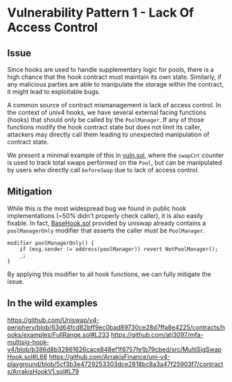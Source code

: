 # Vulnerability Pattern 1 - Lack Of Access Control

## Issue

Since hooks are used to handle supplementary logic for pools, there is a high chance that the hook contract must maintain its own state. Similarly, if any malicious parties are able to manipulate the storage within the contract, it might lead to exploitable bugs.

A common source of contract mismanagement is lack of access control. In the context of univ4 hooks, we have several external facing functions (hooks) that should only be called by the `PoolManager`. If any of those functions modify the hook contract state but does not limit its caller, attackers may directly call them leading to unexpected manipulation of contract state.

We present a minimal example of this in [vuln.sol](), where the `swapCnt` counter is used to track total swaps performed on the `Pool`, but can be manipulated by users who directly call `beforeSwap` due to lack of access control.

## Mitigation

While this is the most widespread bug we found in public hook implementations (~50% didn't properly check caller), it is also easily fixable. In fact, [BaseHook.sol](https://github.com/Uniswap/v4-periphery/blob/886403181f707f9645d59d47180cca042bc4eb87/contracts/BaseHook.sol) provided by uniswap already contains a `poolManagerOnly` modifier that asserts the caller must be `PoolManager`.

```
modifier poolManagerOnly() {
    if (msg.sender != address(poolManager)) revert NotPoolManager();
    _;
}
```

By applying this modifier to all hook functions, we can fully mitigate the issue.

## In the wild examples
https://github.com/Uniswap/v4-periphery/blob/63d64fcd82bff9ec0bad89730ce28d7ffa8e4225/contracts/hooks/examples/FullRange.sol#L233
https://github.com/atj3097/mfa-multisig-hook-v4/blob/b386d8b32861626cace848ef1f8757fe1b79cbed/src/MultiSigSwapHook.sol#L66
https://github.com/ArrakisFinance/uni-v4-playground/blob/5cf3b3e4729253303dce2818bc8a3a47f25903f7/contracts/ArrakisHookV1.sol#L79
